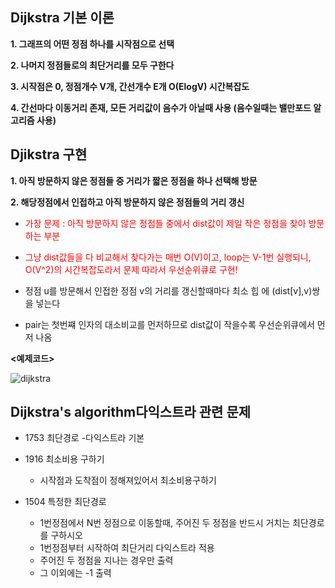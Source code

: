 ## Dijkstra 기본 이론

**1. 그래프의 어떤 정점 하나를 시작점으로 선택**

**2. 나머지 정점들로의 최단거리를 모두 구한다**

**3. 시작점은 0,  정점개수 V개, 간선개수 E개 O(ElogV) 시간복잡도**

**4. 간선마다 이동거리 존재, 모든 거리값이 음수가 아닐때 사용
(음수일때는 밸만포드  알고리즘 사용)**

## Djikstra 구현 
**1. 아직 방문하지 않은 정점들 중 거리가 짧은 정점을 하나 선택해 방문**

**2. 해당정점에서 인접하고 아직 방문하지 않은 정점들의 거리 갱신**

 * <span style="color:red">가장 문제 : 아직 방문하지 않은 정점들 중에서 dist값이 제일 작은 정점을 찾아 방문하는 부분
  </span>

 * <span style="color:red"> 그냥 dist값들을 다 비교해서 찾다가는 매번 O(V)이고, loop는 V-1번 실행되니, O(V^2)의 시간복잡도라서 문제 따라서 우선순위큐로 구현!
  </span>

 * 정점 u를 방문해서 인접한 정점 v의 거리를 갱신할때마다 최소 힙 에 (dist[v],v)쌍을 넣는다 

 * pair는 첫번쨰 인자의 대소비교를 먼저하므로 dist값이 작을수록 우선순위큐에서 먼저 나옴

 **<예제코드>**
 
![dijkstra](C:\Users\kevin\Desktop\알고리즘\djkstra.png)



## Dijkstra's algorithm다익스트라 관련 문제

* 1753 최단경로 -다익스트라 기본

* 1916 최소비용 구하기

	* 시작점과 도착점이 정해져있어서 최소비용구하기
	
* 1504 특정한 최단경로

	* 1번정점에서 N번 정점으로 이동할때,  주어진 두 정점을 반드시 거치는 최단경로를 구하시오
	* 1번정점부터 시작하여 최단거리 다익스트라 적용
	* 주어진 두 정점을 지나는 경우만 출력 
	* 그 이외에는 -1 출력
 


